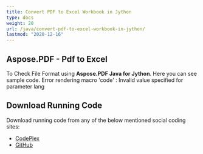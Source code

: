 ```yaml
---
title: Convert PDF to Excel Workbook in Jython
type: docs
weight: 20
url: /java/convert-pdf-to-excel-workbook-in-jython/
lastmod: "2020-12-16"
---
```



## Aspose.PDF - Pdf to Excel
To Check File Format using **Aspose.PDF Java for Jython**. Here you can see sample code.
Error rendering macro 'code' : Invalid value specified for parameter lang

## Download Running Code
Download running code from any of the below mentioned social coding sites:

- [CodePlex](https://asposepdfjavajython.codeplex.com/releases)
- [GitHub](https://github.com/aspose-pdf/Aspose.PDF-for-Java/releases)
